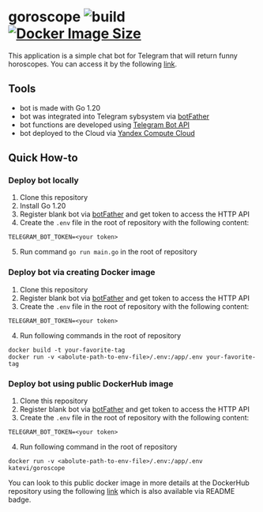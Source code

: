 # goroscope ![build](https://github.com/katevi/goroscope/actions/workflows/go.yml/badge.svg?style=shield??branch=master)[![Docker Image Size](https://badgen.net/docker/size/katevi/goroscope/?icon=docker&label=image%20size)](https://hub.docker.com/r/katevi/goroscope)

This application is a simple chat bot for Telegram that will return funny horoscopes. You can access it by the following [link](https://t.me/goroscope_katevi_bot).

## Tools
- bot is made with Go 1.20
- bot was integrated into Telegram sybsystem via [botFather](https://telegram.me/BotFather)
- bot functions are developed using [Telegram Bot API](https://core.telegram.org/bots/api)
- bot deployed to the Cloud via [Yandex Compute Cloud](https://cloud.yandex.ru/services/compute)

## Quick How-to

### Deploy bot locally
1. Clone this repository
2. Install Go 1.20
3. Register blank bot via [botFather](https://telegram.me/BotFather) and get token to access the HTTP API
4. Create the `.env` file in the root of repository with the following content:
```
TELEGRAM_BOT_TOKEN=<your token>
```
5. Run command `go run main.go` in the root of repository

### Deploy bot via creating Docker image
1. Clone this repository
2. Register blank bot via [botFather](https://telegram.me/BotFather) and get token to access the HTTP API
3. Create the `.env` file in the root of repository with the following content:
```
TELEGRAM_BOT_TOKEN=<your token>
```
4. Run following commands in the root of repository
```
docker build -t your-favorite-tag
docker run -v <abolute-path-to-env-file>/.env:/app/.env your-favorite-tag
```

### Deploy bot using public DockerHub image
1. Clone this repository
2. Register blank bot via [botFather](https://telegram.me/BotFather) and get token to access the HTTP API
3. Create the `.env` file in the root of repository with the following content:
```
TELEGRAM_BOT_TOKEN=<your token>
```
4. Run following command in the root of repository
```
docker run -v <abolute-path-to-env-file>/.env:/app/.env katevi/goroscope
```

You can look to this public docker image in more details at the DockerHub repository using the following [link](https://hub.docker.com/r/katevi/goroscope) which is also available via README badge.